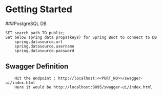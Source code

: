 # Getting Started

###PostgreSQL DB

	SET search_path TO public;
	Set below spring data props(keys) for Spring Boot to connect to DB
		spring.datasource.url
		spring.datasource.username
		spring.datasource.password


## Swagger Definition

        Hit the endpoint : http://localhost:<<PORT_NO>>/swagger-ui/index.html
        Here it would be http://localhost:8095/swagger-ui/index.html


